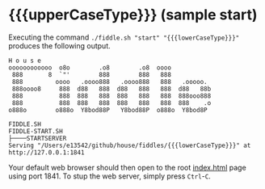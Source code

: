 {{{upperCaseType}}} (sample start)
======

Executing the command `./fiddle.sh "start" "{{{lowerCaseType}}}"` produces the following output.

    H o u s e
    oooooooooooo  o8o        .o8        .o8  oooo
     888       8  `"'        888        888   888
     888         oooo   .oooo888   .oooo888   888   .ooooo.
     888oooo8     888  d88   888  d88   888   888  d88   88b
     888          888  888   888  888   888   888  888ooo888
     888          888  888   888  888   888   888  888    .o
    o888o        o888o  Y8bod88P   Y8bod88P  o888o  Y8bod8P
    
    FIDDLE.SH
    FIDDLE-START.SH
    ├────STARTSERVER
    Serving "/Users/e13542/github/house/fiddles/{{{lowerCaseType}}}" at http://127.0.0.1:1841
    

Your default web browser should then open to the root [index.html](index.html) page using port 1841.  To stup the
web server, simply press `Ctrl`-`C`.
